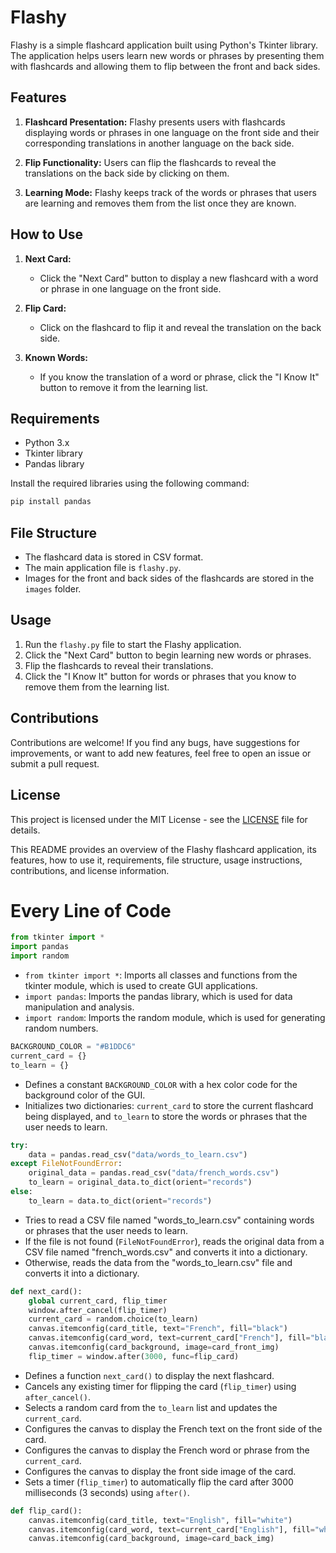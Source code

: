 


# Flashy

Flashy is a simple flashcard application built using Python's Tkinter library. The application helps users learn new words or phrases by presenting them with flashcards and allowing them to flip between the front and back sides.

## Features

1. **Flashcard Presentation:** Flashy presents users with flashcards displaying words or phrases in one language on the front side and their corresponding translations in another language on the back side.

2. **Flip Functionality:** Users can flip the flashcards to reveal the translations on the back side by clicking on them.

3. **Learning Mode:** Flashy keeps track of the words or phrases that users are learning and removes them from the list once they are known.

## How to Use

1. **Next Card:**
   - Click the "Next Card" button to display a new flashcard with a word or phrase in one language on the front side.

2. **Flip Card:**
   - Click on the flashcard to flip it and reveal the translation on the back side.

3. **Known Words:**
   - If you know the translation of a word or phrase, click the "I Know It" button to remove it from the learning list.


## Requirements

- Python 3.x
- Tkinter library
- Pandas library

Install the required libraries using the following command:

```bash
pip install pandas
```
## File Structure

- The flashcard data is stored in CSV format.
- The main application file is `flashy.py`.
- Images for the front and back sides of the flashcards are stored in the `images` folder.

## Usage

1. Run the `flashy.py` file to start the Flashy application.
2. Click the "Next Card" button to begin learning new words or phrases.
3. Flip the flashcards to reveal their translations.
4. Click the "I Know It" button for words or phrases that you know to remove them from the learning list.

## Contributions

Contributions are welcome! If you find any bugs, have suggestions for improvements, or want to add new features, feel free to open an issue or submit a pull request.

## License

This project is licensed under the MIT License - see the [LICENSE](LICENSE) file for details.


This README provides an overview of the Flashy flashcard application, its features, how to use it, requirements, file structure, usage instructions, contributions, and license information.

# Every Line of Code



```python
from tkinter import *
import pandas
import random
```

- `from tkinter import *`: Imports all classes and functions from the tkinter module, which is used to create GUI applications.
- `import pandas`: Imports the pandas library, which is used for data manipulation and analysis.
- `import random`: Imports the random module, which is used for generating random numbers.

```python
BACKGROUND_COLOR = "#B1DDC6"
current_card = {}
to_learn = {}
```

- Defines a constant `BACKGROUND_COLOR` with a hex color code for the background color of the GUI.
- Initializes two dictionaries: `current_card` to store the current flashcard being displayed, and `to_learn` to store the words or phrases that the user needs to learn.

```python
try:
    data = pandas.read_csv("data/words_to_learn.csv")
except FileNotFoundError:
    original_data = pandas.read_csv("data/french_words.csv")
    to_learn = original_data.to_dict(orient="records")
else:
    to_learn = data.to_dict(orient="records")
```

- Tries to read a CSV file named "words_to_learn.csv" containing words or phrases that the user needs to learn.
- If the file is not found (`FileNotFoundError`), reads the original data from a CSV file named "french_words.csv" and converts it into a dictionary.
- Otherwise, reads the data from the "words_to_learn.csv" file and converts it into a dictionary.

```python
def next_card():
    global current_card, flip_timer
    window.after_cancel(flip_timer)
    current_card = random.choice(to_learn)
    canvas.itemconfig(card_title, text="French", fill="black")
    canvas.itemconfig(card_word, text=current_card["French"], fill="black")
    canvas.itemconfig(card_background, image=card_front_img)
    flip_timer = window.after(3000, func=flip_card)
```

- Defines a function `next_card()` to display the next flashcard.
- Cancels any existing timer for flipping the card (`flip_timer`) using `after_cancel()`.
- Selects a random card from the `to_learn` list and updates the `current_card`.
- Configures the canvas to display the French text on the front side of the card.
- Configures the canvas to display the French word or phrase from the `current_card`.
- Configures the canvas to display the front side image of the card.
- Sets a timer (`flip_timer`) to automatically flip the card after 3000 milliseconds (3 seconds) using `after()`.

```python
def flip_card():
    canvas.itemconfig(card_title, text="English", fill="white")
    canvas.itemconfig(card_word, text=current_card["English"], fill="white")
    canvas.itemconfig(card_background, image=card_back_img)
```

